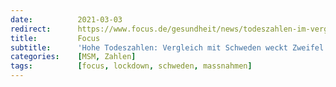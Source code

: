 ```yaml
---
date:          2021-03-03
redirect:      https://www.focus.de/gesundheit/news/todeszahlen-im-vergleich-ueber-70-000-tote-vergleich-mit-schweden-wirft-frage-auf-wie-wirksam-unser-lockdown-war_id_13037141.html
title:         Focus
subtitle:      'Hohe Todeszahlen: Vergleich mit Schweden weckt Zweifel an hartem deutschen Lockdown'
categories:    [MSM, Zahlen]
tags:          [focus, lockdown, schweden, massnahmen]
---
```

